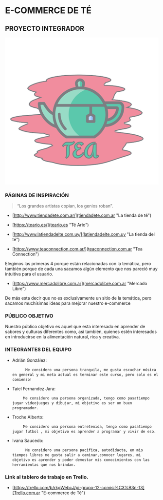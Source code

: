 # E-COMMERCE DE TÉ
## PROYECTO INTEGRADOR

![Logo](Logo.png)

### PÁGINAS DE INSPIRACIÓN

>“Los grandes artistas copian, los genios roban”.

* [http://www.tiendadete.com.ar/](tiendadete.com.ar "La tienda de té")

* [https://teario.es/](teario.es "Té Ario")

* [http://www.latiendadelte.com.uy/](latiendadelte.com.uy "La tienda del té") 

* [https://www.teaconnection.com.ar/](teaconnection.com.ar "Tea Connection")

Elegimos las primeras 4 porque están relacionadas con la temática, pero también porque de cada una sacamos algún elemento que nos pareció muy intuitiva para el usuario.

* [https://www.mercadolibre.com.ar](mercadolibre.com.ar "Mercado Libre")

De más esta decir que no es exclusivamente un sitio de la temática, pero sacamos muchísimas ideas para mejorar nuestro e-commerce

### PÚBLICO OBJETIVO

Nuestro público objetivo es aquel que esta interesado en aprender de sabores y culturas diferentes como, así también, quienes estén interesados en introducirse en la alimentación natural, rica y creativa.



### INTEGRANTES DEL EQUIPO

* Adrián González: 
			
            Me considero una persona tranquila, me gusta escuchar música en general y mi meta actual es terminar este curso, pero solo es el comienzo! 

* Taiel Fernandez Jara: 
			
           Me considero una persona organizada, tengo como pasatiempo jugar videojuegos y dibujar, mi objetivo es ser un buen programador. 

* Troche Alberto: 
			
           Me considero una persona entretenida, tengo como pasatiempo jugar futbol , mi objetivo es aprender a programar y vivir de eso. 

* Ivana Saucedo: 
			
            Me considero una persona pacifica, autodidacta, en mis tiempos libres me gusta salir a caminar,conocer lugares, mi objetivo es aprender y poder demostar mis conocimientos con las herramientas que nos brindan.
           

### Link al tablero de trabajo en Trello.

* [https://trello.com/b/rkgWebcJ/pi-grupo-12-comisi%C3%B3n-13](Trello.com.ar "E-commerce de Té")
